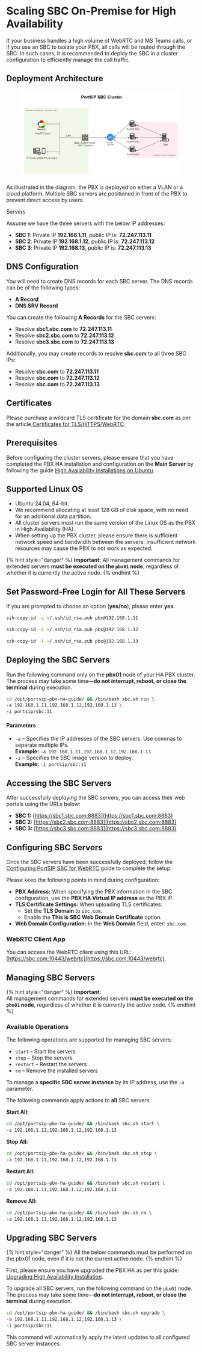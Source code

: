 # Scaling SBC On-Premise for High Availability

If your business handles a high volume of WebRTC and MS Teams calls, or if you use an SBC to isolate your PBX, all calls will be routed through the SBC. In such cases, it is recommended to deploy the SBC in a cluster configuration to efficiently manage the call traffic.

## Deployment Architecture

<figure><img src="../../../.gitbook/assets/sbc_cluster.png" alt=""><figcaption></figcaption></figure>

As illustrated in the diagram, the PBX is deployed on either a VLAN or a cloud platform. Multiple SBC servers are positioned in front of the PBX to prevent direct access by users.

Servers

Assume we have the three servers with the below IP addresses:

* **SBC 1**: Private IP **192.168.1.11**, public IP is: **72.247.113.11**
* **SBC 2**: Private IP **192.168.1.12**, public IP is: **72.247.113.12**
* **SBC 3**: Private IP **192.168.13**, public IP is: **72.247.113.13**

## DNS Configuration

You will need to create DNS records for each SBC server. The DNS records can be of the following types:

* **A Record**
* **DNS SRV Record**

You can create the following **A Records** for the SBC servers:

* Resolve **sbc1.sbc.com** to **72.247.113.11**
* Resolve **sbc2.sbc.com** to **72.247.113.12**
* Resolve **sbc3.sbc.com** to **72.247.113.13**

Additionally, you may create records to resolve **sbc.com** to all three SBC IPs:

* Resolve **sbc.com** to **72.247.113.11**
* Resolve **sbc.com** to **72.247.113.12**
* Resolve **sbc.com** to **72.247.113.13**

## Certificates

Please purchase a wildcard TLS certificate for the domain **sbc.com** as per the article[ Certificates for TLS/HTTPS/WebRTC](../../portsip-pbx-administration-guide/certificates-for-tls-https-webrtc/).

## Prerequisites

Before configuring the cluster servers, please ensure that you have completed the PBX HA installation and configuration on the **Main Server** by following the guide [High Availability Installations on Ubuntu](high-availability-installations-on-ubuntu.md).

## **Supported Linux OS** <a href="#supported-linux-os" id="supported-linux-os"></a>

* Ubuntu 24.04, 64-bit.
* We recommend allocating at least 128 GB of disk space, with no need for an additional data partition.
* All cluster servers must run the same version of the Linux OS as the PBX in High Availability (HA).
* When setting up the PBX cluster, please ensure there is sufficient network speed and bandwidth between the servers. Insufficient network resources may cause the PBX to not work as expected.

{% hint style="danger" %}
**Important:** All management commands for extended servers **must be executed on the `pbx01` node**, regardless of whether it is currently the active node.
{% endhint %}

## **Set Password-Free Login for All These Servers** <a href="#set-password-free-login-for-all-these-servers" id="set-password-free-login-for-all-these-servers"></a>

If you are prompted to choose an option (**yes/no**), please enter **yes**.

```sh
ssh-copy-id -i ~/.ssh/id_rsa.pub pbx@192.168.1.11
```

```sh
ssh-copy-id -i ~/.ssh/id_rsa.pub pbx@192.168.1.12
```

```sh
ssh-copy-id -i ~/.ssh/id_rsa.pub pbx@192.168.1.13
```

## Deploying the SBC Servers

Run the following command only on the **pbx01** node of your HA PBX cluster. The process may take some time—**do not interrupt, reboot, or close the terminal** during execution.

```sh
cd /opt/portsip-pbx-ha-guide/ && /bin/bash sbc.sh run \
-a 192.168.1.11,192.168.1.12,192.168.1.13 \
-i portsip/sbc:11
```

#### Parameters

* `-a` – Specifies the IP addresses of the SBC servers. Use commas to separate multiple IPs.\
  **Example:** `-a 192.168.1.11,192.168.1.12,192.168.1.13`
* `-i` – Specifies the SBC image version to deploy.\
  **Example:** `-i portsip/sbc:11`

## Accessing the SBC Servers

After successfully deploying the SBC servers, you can access their web portals using the URLs below:

* **SBC 1:** [https://sbc1.sbc.com:8883](https://sbc1.sbc.com:8883)
* **SBC 2:** [https://sbc2.sbc.com:8883](https://sbc2.sbc.com:8883)
* **SBC 3:** [https://sbc3.sbc.com:8883](https://sbc3.sbc.com:8883)

## Configuring SBC Servers

Once the SBC servers have been successfully deployed, follow the [Configuring PortSIP SBC for WebRTC ](../../portsip-pbx-administration-guide/9-configuring-portsip-sbc/configuring-sbc-for-webrtc.md)guide to complete the setup.

Please keep the following points in mind during configuration:

* **PBX Address:** When specifying the PBX information in the SBC configuration, use the **PBX HA Virtual IP address** as the PBX IP.
* **TLS Certificate Settings:** When uploading TLS certificates:
  * Set the **TLS Domain** to `sbc.com`.
  * Enable the **This is SBC Web Domain Certificate** option.
* **Web Domain Configuration:** In the **Web Domain** field, enter: `sbc.com`.

### WebRTC Client App

You can access the WebRTC client using this URL: [https://sbc.com:10443/webrtc](https://sbc.com:10443/webrtc).

## Managing SBC Servers

{% hint style="danger" %}
**Important:**\
All management commands for extended servers **must be executed on the `pbx01` node**, regardless of whether it is currently the active node.
{% endhint %}

### Available Operations

The following operations are supported for managing SBC servers:

* `start` – Start the servers
* `stop` – Stop the servers
* `restart` – Restart the servers
* `rm` – Remove the installed servers

To manage a **specific SBC server instance** by its IP address, use the `-a` parameter.

The following commands apply actions to **all** SBC servers:

**Start All:**

```sh
cd /opt/portsip-pbx-ha-guide/ && /bin/bash sbc.sh start \
-a 192.168.1.11,192.168.1.12,192.168.1.13
```

**Stop All:**

```sh
cd /opt/portsip-pbx-ha-guide/ && /bin/bash sbc.sh stop \
-a 192.168.1.11,192.168.1.12,192.168.1.13
```

**Restart All:**

```sh
cd /opt/portsip-pbx-ha-guide/ && /bin/bash sbc.sh restart \
-a 192.168.1.11,192.168.1.12,192.168.1.13
```

**Remove All:**

```sh
cd /opt/portsip-pbx-ha-guide/ && /bin/bash sbc.sh rm \
-a 192.168.1.11,192.168.1.12,192.168.1.13
```

## Upgrading SBC Servers <a href="#upgrade-server" id="upgrade-server"></a>

{% hint style="danger" %}
All the below commands must be performed on the pbx01 node, even if it is not the current active node.
{% endhint %}

First, please ensure you have upgraded the PBX HA as per this guide: [Upgrading High Availability Installation](upgrading-high-availability-installation.md).&#x20;

To upgrade all SBC servers, run the following command on the `pbx01` node. The process may take some time—**do not interrupt, reboot, or close the terminal** during execution.

```sh
cd /opt/portsip-pbx-ha-guide/ && /bin/bash sbc.sh upgrade \
-a 192.168.1.11,192.168.1.12,192.168.1.13 \
-i portsip/sbc:11
```

This command will automatically apply the latest updates to all configured SBC server instances.

